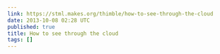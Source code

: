 ```yaml
---
link: https://stml.makes.org/thimble/how-to-see-through-the-cloud
date: 2013-10-08 02:28 UTC
published: true
title: How to see through the cloud
tags: []
---
```




